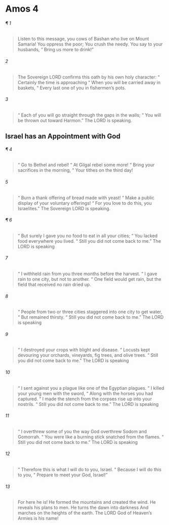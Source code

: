 # Amos 4
###### ¶ 1
> Listen to this message, you cows of Bashan who live on Mount Samaria!
> You oppress the poor;
> You crush the needy.
> You say to your husbands,
>  “ Bring us more to drink!”
###### 2
> The Sovereign LORD confirms this oath by his own holy character:
>  “ Certainly the time is approaching
>  “ When you will be carried away in baskets,
>  “ Every last one of you in fishermen’s pots.
###### 3
>  “ Each of you will go straight through the gaps in the walls;
>  “ You will be thrown out toward Harmon.”
> The LORD is speaking.
## Israel has an Appointment with God
###### ¶ 4
>  “ Go to Bethel and rebel!
>  “ At Gilgal rebel some more!
>  “ Bring your sacrifices in the morning,
>  “ Your tithes on the third day!
###### 5
>  “ Burn a thank offering of bread made with yeast!
>  “ Make a public display of your voluntary offerings!
>  “ For you love to do this, you Israelites.”
> The Sovereign LORD is speaking.
###### ¶ 6
>  “ But surely I gave you no food to eat in all your cities;
>  “ You lacked food everywhere you lived.
>  “ Still you did not come back to me.”
> The LORD is speaking
###### 7
>  “ I withheld rain from you three months before the harvest.
>  “ I gave rain to one city, but not to another.
>  “ One field would get rain, but the field that received no rain dried up.
###### 8
>  “ People from two or three cities staggered into one city to get water,
>  “ But remained thirsty.
>  “ Still you did not come back to me.”
> The LORD is speaking
###### 9
>  “ I destroyed your crops with blight and disease.
>  “ Locusts kept devouring your orchards, vineyards, fig trees, and olive trees.
>  “ Still you did not come back to me.”
> The LORD is speaking
###### 10
>  “ I sent against you a plague like one of the Egyptian plagues.
>  “ I killed your young men with the sword,
>  “ Along with the horses you had captured.
>  “ I made the stench from the corpses rise up into your nostrils.
>  “ Still you did not come back to me.”
> The LORD is speaking
###### 11
>  “ I overthrew some of you the way God overthrew Sodom and Gomorrah.
>  “ You were like a burning stick snatched from the flames.
>  “ Still you did not come back to me.”
> The LORD is speaking
###### 12
>  “ Therefore this is what I will do to you, Israel.
>  “ Because I will do this to you,
>  “ Prepare to meet your God, Israel!”
###### 13
> For here he is!
> He formed the mountains and created the wind.
> He reveals his plans to men.
> He turns the dawn into darkness
> And marches on the heights of the earth.
> The LORD God of Heaven’s Armies is his name!
